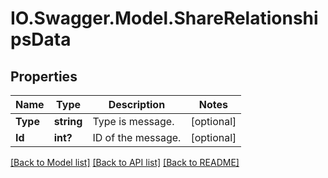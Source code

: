 # IO.Swagger.Model.ShareRelationshipsData
## Properties

Name | Type | Description | Notes
------------ | ------------- | ------------- | -------------
**Type** | **string** | Type is message.  | [optional] 
**Id** | **int?** | ID of the message. | [optional] 

[[Back to Model list]](../README.md#documentation-for-models) [[Back to API list]](../README.md#documentation-for-api-endpoints) [[Back to README]](../README.md)

